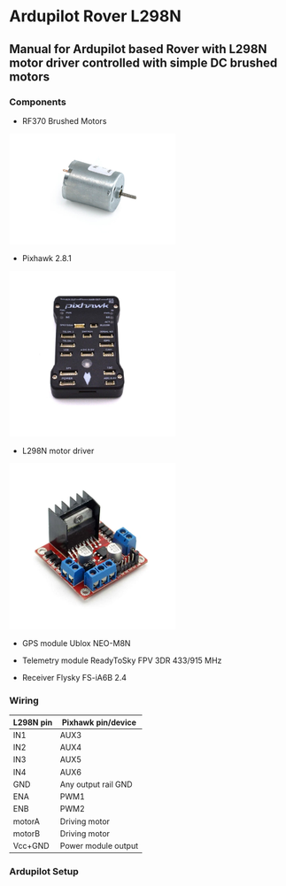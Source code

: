# Ardupilot Rover L298N

## Manual for Ardupilot based Rover with L298N motor driver controlled with simple DC brushed motors

### Components

* RF370 Brushed Motors

<img src="https://github.com/varyashep/ArdupilotRover/blob/main/motor.jpg" width="300" height="200">

* Pixhawk 2.8.1

<img src="https://github.com/varyashep/ArdupilotRover/blob/main/pixhawk.jpg" width="300" height="300">

* L298N motor driver

<img src="https://github.com/varyashep/ArdupilotRover/blob/main/driver.png" width="300" height="300">

* GPS module Ublox NEO-M8N

* Telemetry module ReadyToSky FPV 3DR 433/915 MHz 

* Receiver Flysky FS-iA6B 2.4 

### Wiring 

| L298N pin  |  Pixhawk pin/device   |
|------------|-----------------------|
|     IN1    |  AUX3                 |
|     IN2    |  AUX4                 |
|     IN3    |  AUX5                 |
|     IN4    |  AUX6                 |
|     GND    |  Any output rail GND  |
|     ENA    |  PWM1                 |
|     ENB    |  PWM2                 |
|   motorA   |  Driving motor        |
|   motorB   |  Driving motor        |
|   Vcc+GND  |  Power module output  |


### Ardupilot Setup

